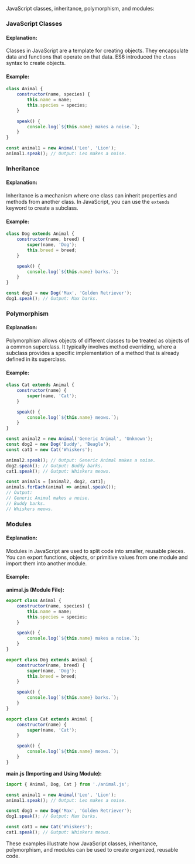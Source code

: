 JavaScript classes, inheritance, polymorphism, and modules:

### JavaScript Classes

#### Explanation:
Classes in JavaScript are a template for creating objects. They encapsulate data and functions that operate on that data. ES6 introduced the `class` syntax to create objects.

#### Example:
```javascript
class Animal {
    constructor(name, species) {
        this.name = name;
        this.species = species;
    }

    speak() {
        console.log(`${this.name} makes a noise.`);
    }
}

const animal1 = new Animal('Leo', 'Lion');
animal1.speak(); // Output: Leo makes a noise.
```

### Inheritance

#### Explanation:
Inheritance is a mechanism where one class can inherit properties and methods from another class. In JavaScript, you can use the `extends` keyword to create a subclass.

#### Example:
```javascript
class Dog extends Animal {
    constructor(name, breed) {
        super(name, 'Dog');
        this.breed = breed;
    }

    speak() {
        console.log(`${this.name} barks.`);
    }
}

const dog1 = new Dog('Max', 'Golden Retriever');
dog1.speak(); // Output: Max barks.
```

### Polymorphism

#### Explanation:
Polymorphism allows objects of different classes to be treated as objects of a common superclass. It typically involves method overriding, where a subclass provides a specific implementation of a method that is already defined in its superclass.

#### Example:
```javascript
class Cat extends Animal {
    constructor(name) {
        super(name, 'Cat');
    }

    speak() {
        console.log(`${this.name} meows.`);
    }
}

const animal2 = new Animal('Generic Animal', 'Unknown');
const dog2 = new Dog('Buddy', 'Beagle');
const cat1 = new Cat('Whiskers');

animal2.speak(); // Output: Generic Animal makes a noise.
dog2.speak(); // Output: Buddy barks.
cat1.speak(); // Output: Whiskers meows.

const animals = [animal2, dog2, cat1];
animals.forEach(animal => animal.speak());
// Output:
// Generic Animal makes a noise.
// Buddy barks.
// Whiskers meows.
```

### Modules

#### Explanation:
Modules in JavaScript are used to split code into smaller, reusable pieces. You can export functions, objects, or primitive values from one module and import them into another module.

#### Example:

**animal.js (Module File):**
```javascript
export class Animal {
    constructor(name, species) {
        this.name = name;
        this.species = species;
    }

    speak() {
        console.log(`${this.name} makes a noise.`);
    }
}

export class Dog extends Animal {
    constructor(name, breed) {
        super(name, 'Dog');
        this.breed = breed;
    }

    speak() {
        console.log(`${this.name} barks.`);
    }
}

export class Cat extends Animal {
    constructor(name) {
        super(name, 'Cat');
    }

    speak() {
        console.log(`${this.name} meows.`);
    }
}
```

**main.js (Importing and Using Module):**
```javascript
import { Animal, Dog, Cat } from './animal.js';

const animal1 = new Animal('Leo', 'Lion');
animal1.speak(); // Output: Leo makes a noise.

const dog1 = new Dog('Max', 'Golden Retriever');
dog1.speak(); // Output: Max barks.

const cat1 = new Cat('Whiskers');
cat1.speak(); // Output: Whiskers meows.
```

These examples illustrate how JavaScript classes, inheritance, polymorphism, and modules can be used to create organized, reusable code.